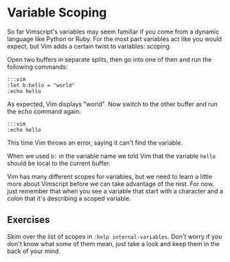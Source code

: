 Variable Scoping
================

So far Vimscript's variables may seem familiar if you come from a dynamic
language like Python or Ruby.  For the most part variables act like you would
expect, but Vim adds a certain twist to variables: scoping.

Open two buffers in separate splits, then go into one of then and run the
following commands:

    :::vim
    :let b:hello = "world"
    :echo hello

As expected, Vim displays "world".  Now switch to the other buffer and run the
echo command again:

    :::vim
    :echo hello

This time Vim throws an error, saying it can't find the variable.

When we used `b:` in the variable name we told Vim that the variable `hello`
should be local to the current buffer.

Vim has many different scopes for variables, but we need to learn a little more
about Vimscript before we can take advantage of the rest.  For now, just
remember that when you see a variable that start with a character and a colon
that it's describing a scoped variable.

Exercises
---------

Skim over the list of scopes in `:help internal-variables`.  Don't worry if you
don't know what some of them mean, just take a look and keep them in the back of
your mind.


